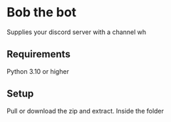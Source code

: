 # Bob the bot
Supplies your discord server with a channel wh


## Requirements
Python 3.10 or higher

## Setup
Pull or download the zip and extract.
Inside the folder